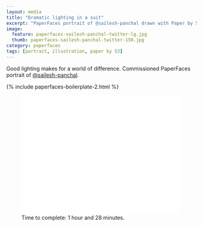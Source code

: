 ```yaml
---
layout: media
title: "Dramatic lighting in a suit"
excerpt: "PaperFaces portrait of @sailesh-panchal drawn with Paper by 53 on an iPad."
image: 
  feature: paperfaces-sailesh-panchal-twitter-lg.jpg
  thumb: paperfaces-sailesh-panchal-twitter-150.jpg
category: paperfaces
tags: [portrait, illustration, paper by 53]
---
```


Good lighting makes for a world of difference. Commissioned PaperFaces portrait of <a href="http://twitter.com/sailesh-panchal">@sailesh-panchal</a>.

{% include paperfaces-boilerplate-2.html %}

<figure>
	<iframe width="420" height="315" src="//www.youtube.com/embed/KMLJ8_CQhAU" frameborder="0"> </iframe>
	<figcaption>Time to complete: 1 hour and 28 minutes.</figcaption>
</figure>